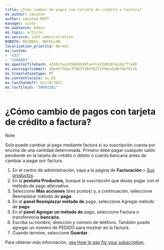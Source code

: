 ```yaml
---
title: ¿Cómo cambio de pagos con tarjeta de crédito a factura?
ms.author: cmcatee
author: cmcatee-MSFT
manager: scotv
ms.audience: Admin
ms.topic: article
ms.service: o365-administration
ROBOTS: NOINDEX, NOFOLLOW
localization_priority: Normal
ms.custom:
- "433"
- "1500001"
ms.openlocfilehash: 4358c7ea329b86b49fae7c412d8387a2da7ffe88
ms.sourcegitcommit: dde46756ac370b3f384702f259bed1dbf8e7611b
ms.translationtype: MT
ms.contentlocale: es-ES
ms.lasthandoff: 03/10/2021
ms.locfileid: "50602381"
---
```

# <a name="how-do-i-change-from-credit-card-payments-to-invoice"></a>¿Cómo cambio de pagos con tarjeta de crédito a factura?

> [!NOTE]
> Solo puede cambiar al pago mediante factura si su suscripción cuesta por encima de una cantidad determinada. Primero debe pagar cualquier saldo pendiente en la tarjeta de crédito o débito o cuenta bancaria antes de cambiar a pagar por factura.

1. En el centro de administración, vaya a la página de **Facturación** > [Sus productos](https://go.microsoft.com/fwlink/p/?linkid=842054).
2. En la **pestaña Productos,** busque la suscripción que desea pagar con el método de pago alternativo.
3. Seleccione **Más acciones** (tres puntos) y, a continuación, seleccione Reemplazar método de **pago**.
4. En el **panel Reemplazar método de** pago, seleccione Agregar método de **pago**.
5. En el **panel Agregar un método de** pago, seleccione Factura o transferencia **bancaria.**
6. Escriba su nombre, dirección y número de teléfono. También puede agregar un número de PEDIDO para mostrar en la factura.
7. Cuando termine, seleccione **Guardar**.

Para obtener más información, [vea How to pay for your subscription](https://docs.microsoft.com/microsoft-365/commerce/billing-and-payments/pay-for-your-subscription).
